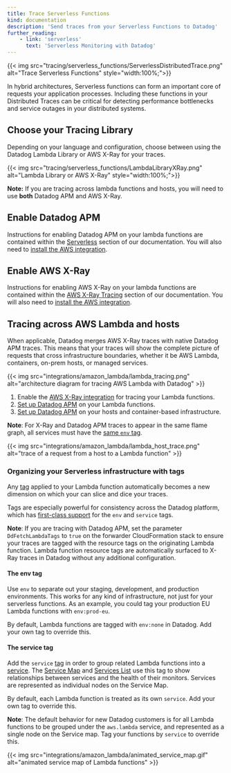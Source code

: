 ```yaml
---
title: Trace Serverless Functions
kind: documentation
description: 'Send traces from your Serverless Functions to Datadog'
further_reading:
    - link: 'serverless'
      text: 'Serverless Monitoring with Datadog'
---
```

{{< img src="tracing/serverless_functions/ServerlessDistributedTrace.png" alt="Trace Serverless Functions"  style="width:100%;">}}

In hybrid architectures, Serverless functions can form an important core of requests your application processes. Including these functions in your Distributed Traces can be critical for detecting performance bottlenecks and service outages in your distributed systems.

## Choose your Tracing Library

Depending on your language and configuration, choose between using the Datadog Lambda Library or AWS X-Ray for your traces.

{{< img src="tracing/serverless_functions/LambdaLibraryXRay.png" alt="Lambda Library or AWS X-Ray"  style="width:100%;">}}

**Note:** If you are tracing across lambda functions and hosts, you will need to use **both** Datadog APM and AWS X-Ray.

## Enable Datadog APM

Instructions for enabling Datadog APM on your lambda functions are contained within the [Serverless][1] section of our documentation.  You will also need to [install the AWS integration][2].

## Enable AWS X-Ray

Instructions for enabling AWS X-Ray on your lambda functions are contained within the [AWS X-Ray Tracing][3] section of our documentation.  You will also need to [install the AWS integration][2].

## Tracing across AWS Lambda and hosts

When applicable, Datadog merges AWS X-Ray traces with native Datadog APM traces. This means that your traces will show the complete picture of requests that cross infrastructure boundaries, whether it be AWS Lambda, containers, on-prem hosts, or managed services.

{{< img src="integrations/amazon_lambda/lambda_tracing.png" alt="architecture diagram for tracing AWS Lambda with Datadog" >}}

1. Enable the [AWS X-Ray integration][3] for tracing your Lambda functions.
2. [Set up Datadog APM][4] on your Lambda functions.
3. [Set up Datadog APM][5] on your hosts and container-based infrastructure.

**Note**: For X-Ray and Datadog APM traces to appear in the same flame graph, all services must have the [same `env` tag](#the-env-tag).

{{< img src="integrations/amazon_lambda/lambda_host_trace.png" alt="trace of a request from a host to a Lambda function" >}}

### Organizing your Serverless infrastructure with tags

Any [tag][6] applied to your Lambda function automatically becomes a new dimension on which your can slice and dice your traces.

Tags are especially powerful for consistency across the Datadog platform, which has [first-class support][7] for the `env` and `service` tags.

**Note**: If you are tracing with Datadog APM, set the parameter `DdFetchLambdaTags` to `true` on the forwarder CloudFormation stack to ensure your traces are tagged with the resource tags on the originating Lambda function. Lambda function resource tags are automatically surfaced to X-Ray traces in Datadog without any additional configuration.

#### The env tag

Use `env` to separate out your staging, development, and production environments. This works for any kind of infrastructure, not just for your serverless functions. As an example, you could tag your production EU Lambda functions with `env:prod-eu`.

By default, Lambda functions are tagged with `env:none` in Datadog. Add your own tag to override this.

#### The service tag

Add the `service` [tag][8] in order to group related Lambda functions into a [service][9]. The [Service Map][8] and [Services List][10] use this tag to show relationships between services and the health of their monitors. Services are represented as individual nodes on the Service Map.

By default, each Lambda function is treated as its own `service`. Add your own tag to override this.

**Note**: The default behavior for new Datadog customers is for all Lambda functions to be grouped under the `aws.lambda` service, and represented as a single node on the Service map. Tag your functions by `service` to override this.

{{< img src="integrations/amazon_lambda/animated_service_map.gif" alt="animated service map of Lambda functions" >}}


[1]: /serverless/installation
[2]: integrations/amazon_web_services/#setup
[3]: /tracing/serverless-functions/enable_aws_xray/
[4]: /serverless/
[5]: /tracing/send_traces/
[6]: /getting_stared/tagging/
[7]: /getting_started/tagging/unified_service_tagging
[8]: /tracing/visualization/services_map/#the-service-tag
[9]: /tracing/visualization/#services
[10]: /tracing/visualization/services_list/
